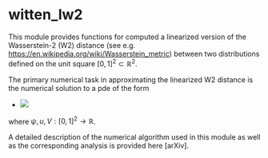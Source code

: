 # witten_lw2

This module provides functions for computed a linearized 
version of the Wasserstein-2 (W2) distance (see e.g. 
https://en.wikipedia.org/wiki/Wasserstein_metric) between
two distributions defined on the unit square $[0,1]^2 \subset \mathbb{R}^2$.

The primary numerical task in approximating the linearized W2 
distance is the numerical solution to a pde of the form

- <img src="https://latex.codecogs.com/gif.latex?(-\Delta + V) \psi = u" /> 

where $\psi, u, V : [0,1]^2 \to \mathbb{R}$. 

A detailed description of the numerical algorithm used in this
module as well as the corresponding analysis is provided here 
[arXiv].



